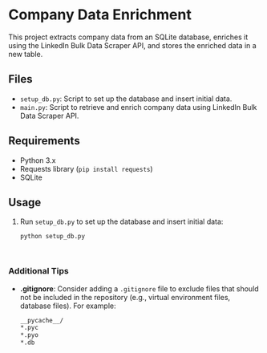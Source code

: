 # Company Data Enrichment

This project extracts company data from an SQLite database, enriches it using the LinkedIn Bulk Data Scraper API, and stores the enriched data in a new table.

## Files

- `setup_db.py`: Script to set up the database and insert initial data.
- `main.py`: Script to retrieve and enrich company data using LinkedIn Bulk Data Scraper API.

## Requirements

- Python 3.x
- Requests library (`pip install requests`)
- SQLite

## Usage

1. Run `setup_db.py` to set up the database and insert initial data:
   ```bash
   python setup_db.py




### Additional Tips

- **.gitignore**: Consider adding a `.gitignore` file to exclude files that should not be included in the repository (e.g., virtual environment files, database files). For example:

  ```bash
  __pycache__/
  *.pyc
  *.pyo
  *.db
